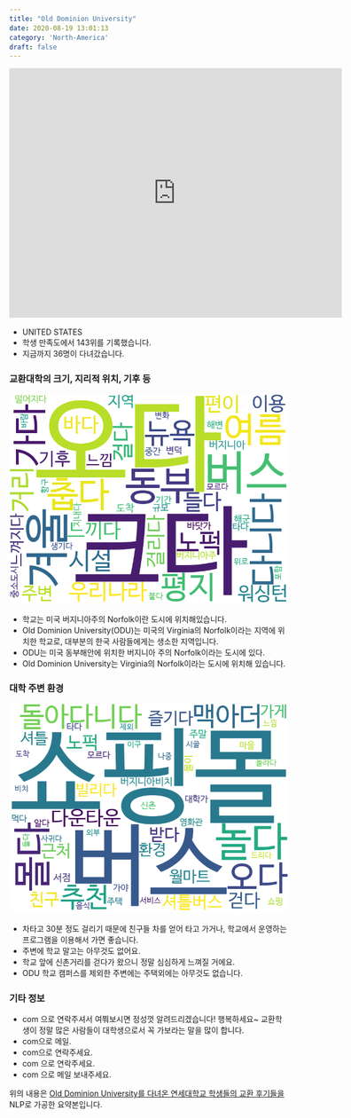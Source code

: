 ```yaml
---
title: "Old Dominion University"
date: 2020-08-19 13:01:13
category: 'North-America'
draft: false
---
```


<iframe
width="600"
height="450"
frameborder="0" style="border:0"
src="https://www.google.com/maps/embed/v1/place?key=AIzaSyC9e1AME-pVmWC4hBpFdu5S4dKzyepa3HQ&q=Old+Dominion+University&center=36.8858594,-76.3057051&zoom=14" allowfullscreen>
</iframe>

* UNITED STATES
* 학생 만족도에서 143위를 기록했습니다.
* 지금까지 36명이 다녀갔습니다. 

### 교환대학의 크기, 지리적 위치, 기후 등

![gen_info-WordCloud](../univ_wordclouds_okt/gen_info/US000137_gen_info_okt.png)

* 학교는 미국 버지니아주의 Norfolk이란 도시에 위치해있습니다.
* Old Dominion University(ODU)는 미국의 Virginia의 Norfolk이라는 지역에 위치한 학교로, 대부분의 한국 사람들에게는 생소한 지역입니다.
* ODU는 미국 동부해안에 위치한 버지니아 주의 Norfolk이라는 도시에 있다.
* Old Dominion University는 Virginia의 Norfolk이라는 도시에 위치해 있습니다.


### 대학 주변 환경

![env_info-WordCloud](../univ_wordclouds_okt/env_info/US000137_env_info_okt.png)

* 차타고 30분 정도 걸리기 때문에 친구들 차를 얻어 타고 가거나, 학교에서 운영하는 프로그램을 이용해서 가면 좋습니다.
* 주변에 학교 말고는 아무것도 없어요.
* 학교 앞에 신촌거리를 걷다가 왔으니 정말 심심하게 느껴질 거에요.
* ODU 학교 캠퍼스를 제외한 주변에는 주택외에는 아무것도 없습니다.


### 기타 정보

* com 으로 연락주셔서 여쭤보시면 정성껏 알려드리겠습니다! 행복하세요~ 교환학생이 정말 많은 사람들이 대학생으로서 꼭 가보라는 말을 많이 합니다.
* com으로 메일.
* com으로 연락주세요.
* com 으로 연락주세요.
* com 으로 메일 보내주세요.


위의 내용은 [Old Dominion University를 다녀온 연세대학교 학생들의 교환 후기들을](http://oia.yonsei.ac.kr/partner/expReport.asp?ucode=US000137&bgbn=A) NLP로 가공한 요약본입니다. 
